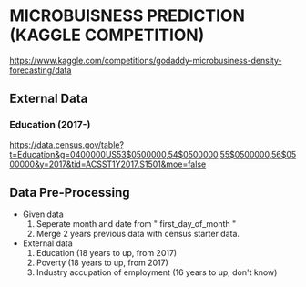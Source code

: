 # MICROBUISNESS PREDICTION (KAGGLE COMPETITION)

https://www.kaggle.com/competitions/godaddy-microbusiness-density-forecasting/data

## External Data

### Education (2017-) 
https://data.census.gov/table?t=Education&g=0400000US53$0500000,54$0500000,55$0500000,56$0500000&y=2017&tid=ACSST1Y2017.S1501&moe=false


## Data Pre-Processing 
- Given data
  1. Seperate month and date from " first_day_of_month " 
  2. Merge 2 years previous data with census starter data.
- External data
  1. Education (18 years to up, from 2017)
  2. Poverty (18 years to up, from 2017)
  3. Industry accupation of employment (16 years to up, don't know)
